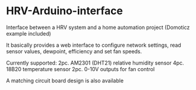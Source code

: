 # HRV-Arduino-interface
Interface between a HRV system and a home automation project (Domoticz example included)

It basically provides a web interface to configure network settings, read sensor values, dewpoint, efficiency and set fan speeds.

Currently supported:
2pc. AM2301 (DHT21) relative humidity sensor
4pc. 18B20 temperature sensor
2pc. 0-10V outputs for fan control

A matching circuit board design is also available
